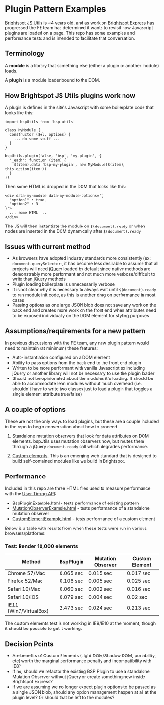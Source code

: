 Plugin Pattern Examples
=======================

[Brightspot JS Utils](https://github.com/perfectsense/brightspot-js-utils) is ~4 years old, and as work on [Brightspot Express](https://github.com/perfectsense/brightspot-express) has progressed the FE team has determined it wants to revisit how Javascript plugins are loaded on a page. This repo has some examples and performance tests and is intended to facilitate that conversation.

## Terminology

A **module** is a library that something else (either a plugin or another module) loads.

A **plugin** is a module loader bound to the DOM.

## How Brightspot JS Utils plugins work now

A plugin is defined in the site's Javascript with some boilerplate code that looks like this:

    import bspUtils from 'bsp-utils'

    class MyModule {
      constructor ($el, options) {
        ... do some stuff ...
      }
    }

    bspUtils.plugin(false, 'bsp', 'my-plugin', {
      '_each': function (item) {
        $(item).data('bsp-my-plugin', new MyModule($(item), this.option(item)))
      }
    })

Then some HTML is dropped in the DOM that looks like this:

    <div data-my-module data-my-module-options='{
      "option1" : true,
      "option2" : 3
    }'>
      ... some HTML ...
    </div>

The JS will then instantiate the module on `$(document).ready` or when nodes are inserted in the DOM dynamically after `$(document).ready`

## Issues with current method

*   As browsers have adopted industry standards more consistently (ex: `document.querySelector`), it has become less desirable to assume that all projects will need [jQuery](https://jquery.com/) loaded by default since native methods are demonstrably more performant and not much more verbose/difficult to write than jQuery methods
*   Plugin loading boilerplate is unnecessarily verbose
*   It is not clear why it is necessary to always wait until `$(document).ready` to run module init code, as this is another drag on performance in most cases
*   Passing options as one large JSON blob does not save any work on the back end and creates more work on the front end when attributes need to be exposed individually on the DOM element for styling purposes

## Assumptions/requirements for a new pattern

In previous discussions with the FE team, any new plugin pattern would need to maintain (at minimum) these features:

*   Auto-instantiation configured on a DOM element
*   Ability to pass options from the back end to the front end plugin
*   Written to be more performant with vanilla Javascript so including jQuery or another library will not be necessary to use the plugin loader
*   Should not be opinionated about the modules it's loading. It should be able to accommodate lean modules without much overhead (i.e. shouldn't have to write two classes just to load a plugin that toggles a single element attribute true/false)

## A couple of options

These are not the only ways to load plugins, but these are a couple included in the repo to begin conversation about how to proceed.

1.    Standalone mutation observers that look for data attributes on DOM elements. bspUtils uses mutation observers now, but routes them through a jQuery `document.ready` call which degrades performance.

2.    [Custom elements](https://developers.google.com/web/fundamentals/getting-started/primers/customelements). This is an emerging web standard that is designed to build self-contained modules like we build in Brightspot.

## Performance

Included in this repo are three HTML files used to measure performance with the [User Timing API](https://developer.mozilla.org/en-US/docs/Web/API/User_Timing_API):

*    [BspPluginExample.html](BspPluginExample.html) - tests performance of existing pattern
*    [MutationObserverExample.html](MutationObserverExample.html) - tests performance of a standalone mutation observer
*    [CustomElementExample.html](CustomElementExample.html) - tests performance of a custom element

Below is a table with results from when these tests were run in various browsers/platforms:

### Test: Render 10,000 elements

| Method                 | BspPlugin | Mutation Observer | Custom Element |
| ---------------------- | --------- | ----------------- | -------------- |
| Chrome 57/Mac          | 0.065 sec | 0.015 sec         | 0.017 sec      |
| Firefox 52/Mac         | 0.106 sec | 0.005 sec         | 0.025 sec      |
| Safari 10/Mac          | 0.060 sec | 0.002 sec         | 0.016 sec      |
| Safari 10/iOS          | 0.079 sec | 0.004 sec         | 0.02 sec       |
| IE11 (Win7/VirtualBox) | 2.473 sec | 0.024 sec         | 0.213 sec      |

The custom elements test is not working in IE9/IE10 at the moment, though it should be possible to get it working.

## Decision Points

*   Are benefits of Custom Elements (Light DOM/Shadow DOM, portability, etc) worth the marginal performance penalty and incompatibility with IE8?
*   If no, should we refactor the existing BSP Plugin to use a standalone Mutation Observer without jQuery or create something new inside Brightspot Express?
*   If we are assuming we no longer expect plugin options to be passed as a single JSON blob, should any option management happen at all at the plugin level? Or should that be left to the modules?
